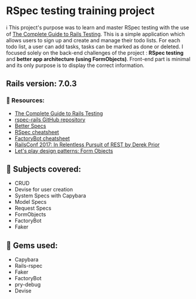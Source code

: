 # RSpec testing training project

ℹ️ This project's purpose was to learn and master  RSpec testing with the use of [The Complete Guide to Rails Testing](https://www.codewithjason.com/complete-guide-to-rails-testing/). This is a simple application which allows users to sign up and create and manage their todo lists. For each todo list, a user can add tasks, tasks can be marked as done or deleted. I focused solely on the back-end challenges of the project : **RSpec testing** and **better app architecture (using FormObjects)**. Front-end part is minimal and its only purpose is to display the correct information.


## Rails version:  7.0.3


### 🔗 Resources:
- [The Complete Guide to Rails Testing](https://www.codewithjason.com/complete-guide-to-rails-testing/)
- [rspec-rails GitHub repository](https://github.com/rspec/rspec-rails)
- [Better Specs](https://www.betterspecs.org/)
- [RSpec cheatsheet](https://devhints.io/rspec)
- [FactoryBot cheatsheet](https://devhints.io/factory_bot)
- [RailsConf 2017: In Relentless Pursuit of REST by Derek Prior](https://www.youtube.com/watch?v=HctYHe-YjnE)
- [Let's play design patterns: Form Objects](https://nimblehq.co/blog/lets-play-design-patterns-form-objects)



## 📖 Subjects covered:

- CRUD
- Devise for user creation
- System Specs with Capybara
- Model Specs
- Request Specs
- FormObjects
- FactoryBot
- Faker

## 💎 Gems used:
- Capybara
- Rails-rspec
- Faker
- FactoryBot
- pry-debug
- Devise
